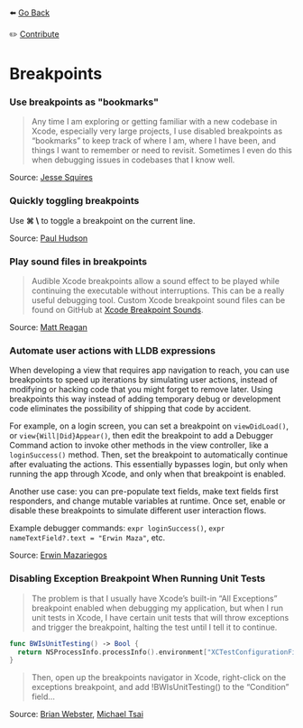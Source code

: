 ⬅️ [Go Back](README.md)

✏️ [Contribute](https://github.com/Xcode-Tips/xcode-tips.github.io/blob/main/breakpoints.md)

# Breakpoints

### Use breakpoints as "bookmarks"

> Any time I am exploring or getting familiar with a new codebase in Xcode, especially very large projects, I use disabled breakpoints as “bookmarks” to keep track of where I am, where I have been, and things I want to remember or need to revisit. Sometimes I even do this when debugging issues in codebases that I know well.

Source: [Jesse Squires](https://www.jessesquires.com/blog/2020/01/21/xcode-tip-breakpoints-as-bookmarks/)

### Quickly toggling breakpoints

Use **&#8984; \\** to toggle a breakpoint on the current line.

Source: [Paul Hudson](https://www.hackingwithswift.com/articles/229/24-quick-xcode-tips)

### Play sound files in breakpoints

> Audible Xcode breakpoints allow a sound effect to be played while continuing the executable without interruptions. This can be a really useful debugging tool. Custom Xcode breakpoint sound files can be found on GitHub at [Xcode Breakpoint Sounds](https://github.com/matthewreagan/Xcode-Breakpoint-Sounds).

Source: [Matt Reagan](http://mattreagandev.com/?article=20170306)

### Automate user actions with LLDB expressions

When developing a view that requires app navigation to reach, you can use breakpoints to speed up iterations by simulating user actions, instead of modifying or hacking code that you might forget to remove later. Using breakpoints this way instead of adding temporary debug or development code eliminates the possibility of shipping that code by accident.

For example, on a login screen, you can set a breakpoint on `viewDidLoad()`, or `view{Will|Did}Appear()`, then edit the breakpoint to add a Debugger Command action to invoke other methods in the view controller, like a `loginSuccess()` method. Then, set the breakpoint to automatically continue after evaluating the actions. This essentially bypasses login, but only when running the app through Xcode, and only when that breakpoint is enabled.

Another use case: you can pre-populate text fields, make text fields first responders, and change mutable variables at runtime. Once set, enable or disable these breakpoints to simulate different user interaction flows.

Example debugger commands: `expr loginSuccess()`, `expr nameTextField?.text = "Erwin Maza"`, etc.

Source: [Erwin Mazariegos](https://github.com/erwinmaza)

### Disabling Exception Breakpoint When Running Unit Tests

> The problem is that I usually have Xcode’s built-in “All Exceptions” breakpoint enabled when debugging my application, but when I run unit tests in Xcode, I have certain unit tests that will throw exceptions and trigger the breakpoint, halting the test until I tell it to continue.
>
```swift
func BWIsUnitTesting() -> Bool {
  return NSProcessInfo.processInfo().environment["XCTestConfigurationFilePath"] != nil
}
```
> Then, open up the breakpoints navigator in Xcode, right-click on the exceptions breakpoint, and add !BWIsUnitTesting() to the “Condition” field...

Source: [Brian Webster](https://brian-webster.tumblr.com/post/632528822118629376/disabling-exception-breakpoint-when-running-unit), [Michael Tsai
](https://mjtsai.com/blog/2021/12/29/disabling-exception-breakpoint-when-running-unit-tests/)
